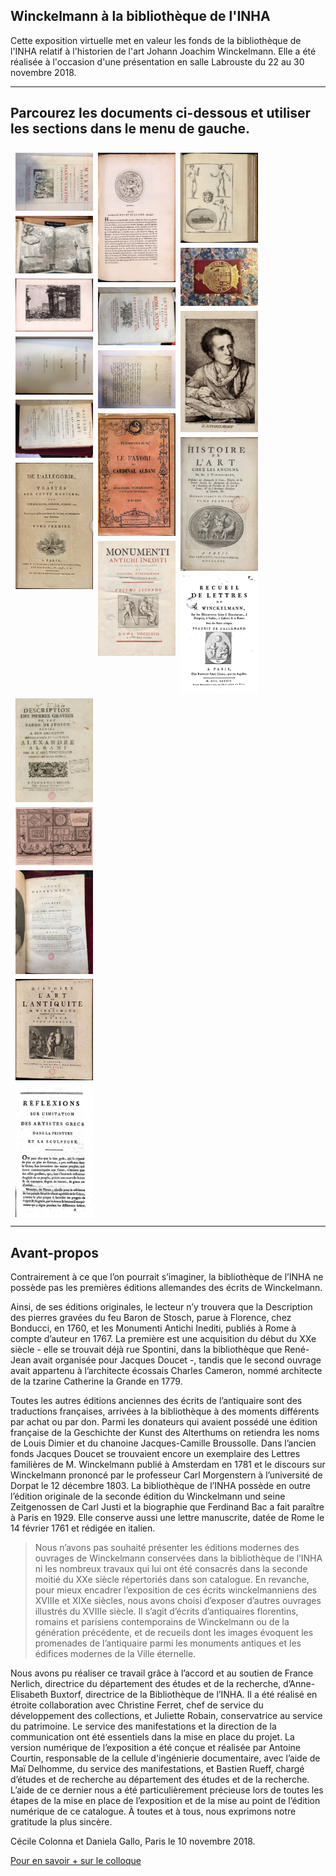 ## Winckelmann à la bibliothèque de l'INHA

Cette exposition virtuelle met en valeur les fonds de la bibliothèque de l'INHA relatif à l'historien de l'art Johann Joachim Winckelmann.
Elle a été réalisée à l'occasion d'une présentation en salle Labrouste du 22 au 30 novembre 2018.

---
Parcourez les documents ci-dessous et utiliser les sections dans le menu de gauche.
---
<div class="row">
  <div class="column">
    <a href="./document1.html"><img src="./img/vignettes/doc1_1.jpg"></a>
    <a href="./document5.html"><img src="./img/vignettes/doc5_1.jpg"></a>
    <a href="./document9.html"><img src="./img/vignettes/doc9_1.jpg"></a>
    <a href="./document13.html"><img src="./img/vignettes/doc13_1.jpg"></a>
    <a href="./document17.html"><img src="./img/vignettes/doc17_1.jpg"></a>
    <a href="./document21.html"><img src="./img/vignettes/doc21_1.jpg"></a>

  </div>
  <div class="column">
  <a href="./document2.html"><img src="./img/vignettes/doc2_1.jpg"></a>
  <a href="./document6.html"><img src="./img/vignettes/doc6_1.jpg"></a>
  <a href="./document10.html"><img src="./img/vignettes/doc10_1.jpg"></a>
  <a href="./document14.html"><img src="./img/vignettes/doc14_1.jpg"></a>
  <a href="./document18.html"><img src="./img/vignettes/doc18_1.jpg"></a>

  </div>
  <div class="column">
  <a href="./document3.html"><img src="./img/vignettes/doc3_1.jpg"></a>
  <a href="./document7.html"><img src="./img/vignettes/doc7_1.jpg"></a>
  <a href="./document11.html"><img src="./img/vignettes/doc11_1.jpg"></a>
  <a href="./document15.html"><img src="./img/vignettes/doc15_1.jpg"></a>
  <a href="./document19.html"><img src="./img/vignettes/doc19_1.jpg"></a>

  </div>
  <div class="column">
  <a href="./document4.html"><img src="./img/vignettes/doc4_1.jpg"></a>
  <a href="./document8.html"><img src="./img/vignettes/doc8_1.jpg"></a>
  <a href="./document12.html"><img src="./img/vignettes/doc12_1.jpg"></a>
  <a href="./document16.html"><img src="./img/vignettes/doc16_1.jpg"></a>
  <a href="./document20.html"><img src="./img/vignettes/doc20_1.jpg"></a>

  </div>
</div>

---


## Avant-propos

Contrairement à ce que l’on pourrait s’imaginer, la bibliothèque de l’INHA ne possède pas les premières éditions allemandes des écrits de Winckelmann.

Ainsi, de ses éditions originales, le lecteur n’y trouvera que la Description des pierres gravées du feu Baron de Stosch, parue à Florence, chez Bonducci, en 1760, et les Monumenti Antichi Inediti, publiés à Rome à compte d’auteur en 1767.
 La première est une acquisition du début du XXe siècle - elle se trouvait déjà rue Spontini, dans la bibliothèque que René-Jean avait organisée pour Jacques Doucet -, tandis que le second ouvrage avait appartenu à l’architecte écossais Charles Cameron, nommé architecte de la tzarine Catherine la Grande en 1779.

 Toutes les autres éditions anciennes des écrits de l’antiquaire sont des traductions françaises, arrivées à la bibliothèque à des moments différents par achat ou par don. Parmi les donateurs qui avaient possédé une édition française de la Geschichte der Kunst des Alterthums on retiendra les noms de Louis Dimier et du chanoine Jacques-Camille Broussolle. Dans l’ancien fonds Jacques Doucet se trouvaient encore un exemplaire des Lettres familières de M. Winckelmann publié à Amsterdam en 1781 et le discours sur Winckelmann prononcé par le professeur Carl Morgenstern à l’université de Dorpat le 12 décembre 1803. La bibliothèque de l’INHA possède en outre l’édition originale de la seconde édition du Winckelmann und seine Zeitgenossen de Carl Justi et la biographie que Ferdinand Bac a fait paraître à Paris en 1929. Elle conserve aussi une lettre manuscrite, datée de Rome le 14 février 1761 et rédigée en italien.

> Nous n’avons pas souhaité présenter les éditions modernes des ouvrages de Winckelmann conservées dans la bibliothèque de l’INHA ni les nombreux travaux qui lui ont été consacrés dans la seconde moitié du XXe siècle répertoriés dans son catalogue. En revanche, pour mieux encadrer l’exposition de ces écrits winckelmanniens des XVIIIe et XIXe siècles, nous avons choisi d’exposer d’autres ouvrages illustrés du XVIIIe siècle. Il s’agit d’écrits d’antiquaires florentins, romains et parisiens contemporains de Winckelmann ou de la génération précédente, et de recueils dont les images évoquent les promenades de l’antiquaire parmi les monuments antiques et les édifices modernes de la Ville éternelle.

Nous avons pu réaliser ce travail grâce à l’accord et au soutien de France Nerlich, directrice du département des études et de la recherche, d’Anne-Elisabeth Buxtorf, directrice de la Bibliothèque de l’INHA. Il a été réalisé en étroite collaboration avec Christine Ferret, chef de service du développement des collections, et Juliette Robain, conservatrice au service du patrimoine. Le service des manifestations et la direction de la communication ont été essentiels dans la mise en place du projet. La version numérique de l’exposition a été conçue et réalisée par Antoine Courtin, responsable de la cellule d'ingénierie documentaire, avec l’aide de Maï Delhomme, du service des manifestations, et Bastien Rueff, chargé d’études et de recherche au département des études et de la recherche. L’aide de ce dernier nous a été particulièrement précieuse lors de toutes les étapes de la mise en place de l’exposition et de la mise au point de l’édition numérique de ce catalogue. À toutes et à tous, nous exprimons notre gratitude la plus sincère.

Cécile Colonna et Daniela Gallo, Paris le 10 novembre 2018.

[Pour en savoir + sur le colloque](https://www.inha.fr/fr/agenda/parcourir-par-annee/en-2018/novembre-2018/winckelmann-et-l-uvre-d-art-materiaux-et-types.html)

<style type="text/css">
.row {
  display: flex;
  flex-wrap: wrap;
  padding: 0 4px;
}

/* Create four equal columns that sits next to each other */
.column {
  flex: 25%;
  max-width: 25%;
  padding: 0 4px;
}

.column img {
  margin-top: 8px;
  vertical-align: middle;
}

/* Responsive layout - makes a two column-layout instead of four columns */
@media screen and (max-width: 800px) {
  .column {
    flex: 50%;
    max-width: 50%;
  }
}

/* Responsive layout - makes the two columns stack on top of each other instead of next to each other */
@media screen and (max-width: 600px) {
  .column {
    flex: 100%;
    max-width: 100%;
  }
}
</style>
